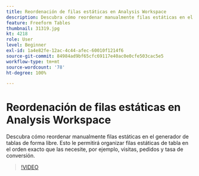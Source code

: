 ```yaml
---
title: Reordenación de filas estáticas en Analysis Workspace
description: Descubra cómo reordenar manualmente filas estáticas en el generador de tablas de forma libre. Esto le permitirá organizar filas estáticas de tabla en el orden exacto que las necesite, por ejemplo, visitas, pedidos y tasa de conversión.
feature: Freeform Tables
thumbnail: 31319.jpg
kt: 4218
role: User
level: Beginner
exl-id: 1a4e82fe-12ac-4c44-afec-60010f1214f6
source-git-commit: 84984ad9bf65cfc69117e40ac0e0cfe503cac5e5
workflow-type: tm+mt
source-wordcount: '78'
ht-degree: 100%

---
```


# Reordenación de filas estáticas en Analysis Workspace

Descubra cómo reordenar manualmente filas estáticas en el generador de tablas de forma libre. Esto le permitirá organizar filas estáticas de tabla en el orden exacto que las necesite, por ejemplo, visitas, pedidos y tasa de conversión.

>[!VIDEO](https://video.tv.adobe.com/v/33797/?quality=12&learn=on&captions=spa)
